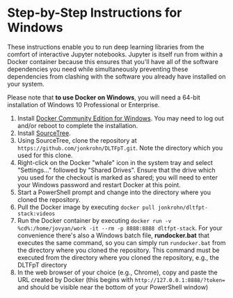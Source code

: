 # Step-by-Step Instructions for Windows

These instructions enable you to run deep learning libraries from the comfort of interactive Jupyter notebooks. Jupyter is itself run from within a Docker container because this ensures that you'll have all of the software dependencies you need while simultaneously preventing these dependencies from clashing with the software you already have installed on your system.

Please note that **to use Docker on Windows**, you will need a 64-bit installation of Windows 10 Professional or Enterprise.

1. Install [Docker Community Edition for Windows](https://store.docker.com/editions/community/docker-ce-desktop-windows). You may need to log out and/or reboot to complete the installation.
2. Install [SourceTree](https://www.sourcetreeapp.com/).
3. Using SourceTree, clone the repository at `https://github.com/jonkrohn/DLTFpT.git`. Note the directory which you used for this clone.
4. Right-click on the Docker "whale" icon in the system tray and select "Settings..." followed by "Shared Drives". Ensure that the drive which you used for the checkout is marked as shared; you will need to enter your Windows password and restart Docker at this point.
5. Start a PowerShell prompt and change into the directory where you cloned the repository.
6. Pull the Docker image by executing `docker pull jonkrohn/dltfpt-stack:videos`
7. Run the Docker container by executing `docker run -v %cd%:/home/jovyan/work -it --rm -p 8888:8888 dltfpt-stack`. For your convenience there's also a Windows batch file, **rundocker.bat** that executes the same command, so you can simply run `rundocker.bat` from the directory where you cloned the repository. This command must be executed from the directory where you cloned the repository, e.g., the DLTFpT directory
8. In the web browser of your choice (e.g., Chrome), copy and paste the URL created by Docker (this begins with `http://127.0.0.1:8888/?token=` and should be visible near the bottom of your PowerShell window)
